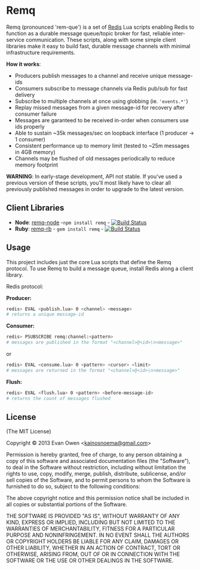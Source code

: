 # Remq

Remq (pronounced 'rem-que') is a set of [Redis](http://redis.io) Lua scripts
enabling Redis to function as a durable message queue/topic broker for fast,
reliable inter-service communication. These scripts, along with some simple
client libraries make it easy to build fast, durable message channels with
minimal infrastructure requirements.

**How it works**:

  - Producers publish messages to a channel and receive unique message-ids
  - Consumers subscribe to message channels via Redis pub/sub for fast delivery
  - Subscribe to multiple channels at once using globbing (ie. `'events.*'`)
  - Replay missed messages from a given message-id for recovery after consumer failure
  - Messages are garanteed to be received in-order when consumers use ids properly
  - Able to sustain ~35k messages/sec on loopback interface (1 producer -> 1 consumer)
  - Consistent performance up to memory limit (tested to ~25m messages in 4GB memory)
  - Channels may be flushed of old messages periodically to reduce memory footprint

**WARNING**: In early-stage development, API not stable. If you've used a previous
version of these scripts, you'll most likely have to clear all previously
published messages in order to upgrade to the latest version.

## Client Libraries

- **Node**: [remq-node](https://github.com/kainosnoema/remq-node) -`npm install remq` - [![Build Status][node-travis-image]][node-travis-link] 
- **Ruby**: [remq-rb](https://github.com/kainosnoema/remq-rb) - `gem install remq` - [![Build Status][rb-travis-image]][rb-travis-link]

[node-travis-image]: https://secure.travis-ci.org/kainosnoema/remq-node.png?branch=master
[node-travis-link]: http://travis-ci.org/kainosnoema/remq-node
[rb-travis-image]: https://secure.travis-ci.org/kainosnoema/remq-rb.png?branch=master
[rb-travis-link]: http://travis-ci.org/kainosnoema/remq-rb

## Usage

This project includes just the core Lua scripts that define the Remq protocol.
To use Remq to build a message queue, install Redis along a client library.

Redis protocol:

**Producer:**
``` sh
redis> EVAL <publish.lua> 0 <channel> <message>
# returns a unique message-id
```

**Consumer:**
``` sh
redis> PSUBSCRIBE remq:channel:<pattern>
# messages are published in the format "<channel>@<id>\n<message>"
```
or
``` sh
redis> EVAL <consume.lua> 0 <pattern> <cursor> <limit>
# messages are returned in the format "<channel>@<id>\n<message>"
```

**Flush:**
``` sh
redis> EVAL <flush.lua> 0 <pattern> <before-message-id>
# returns the count of messages flushed
```

## License

(The MIT License)

Copyright © 2013 Evan Owen &lt;kainosnoema@gmail.com&gt;

Permission is hereby granted, free of charge, to any person obtaining a copy
of this software and associated documentation files (the "Software"), to deal
in the Software without restriction, including without limitation the rights
to use, copy, modify, merge, publish, distribute, sublicense, and/or sell
copies of the Software, and to permit persons to whom the Software is
furnished to do so, subject to the following conditions:

The above copyright notice and this permission notice shall be included in all
copies or substantial portions of the Software.

THE SOFTWARE IS PROVIDED "AS IS", WITHOUT WARRANTY OF ANY KIND, EXPRESS OR
IMPLIED, INCLUDING BUT NOT LIMITED TO THE WARRANTIES OF MERCHANTABILITY,
FITNESS FOR A PARTICULAR PURPOSE AND NONINFRINGEMENT. IN NO EVENT SHALL THE
AUTHORS OR COPYRIGHT HOLDERS BE LIABLE FOR ANY CLAIM, DAMAGES OR OTHER
LIABILITY, WHETHER IN AN ACTION OF CONTRACT, TORT OR OTHERWISE, ARISING FROM,
OUT OF OR IN CONNECTION WITH THE SOFTWARE OR THE USE OR OTHER DEALINGS IN THE
SOFTWARE.

